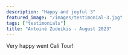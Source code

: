 ```yaml
---
description: "Happy and joyful 3"
featured_image: "/images/testimonial-3.jpg"
tags: ["testimonials"]
title: "Antoiné Zudeikis - August 2023"
---
```


Very happy went Cali Tour!
